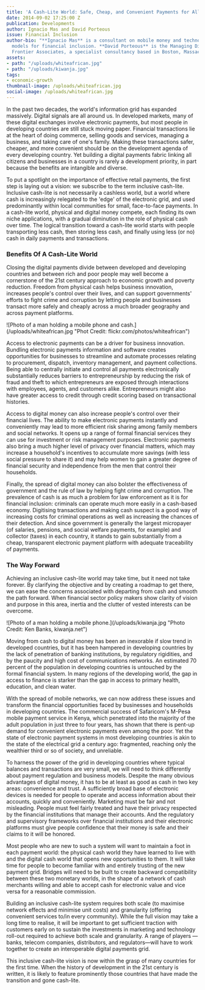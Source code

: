 ```yaml
---
title: 'A Cash-Lite World: Safe, Cheap, and Convenient Payments for All'
date: 2014-09-02 17:25:00 Z
publication: Developments
author: Ignacio Mas and David Porteous
issue: Financial Inclusion
author-bio: "**Ignacio Mas** is a consultant on mobile money and technology-enabled
  models for financial inclusion. **David Porteous** is the Managing Director of Bankable
  Frontier Associates, a specialist consultancy based in Boston, Massachusetts, USA."
assets:
- path: "/uploads/whiteafrican.jpg"
- path: "/uploads/kiwanja.jpg"
tags:
- economic-growth
thumbnail-image: /uploads/whiteafrican.jpg
social-image: /uploads/whiteafrican.jpg
---
```


<p>In the past two decades, the world's information grid has expanded massively. Digital signals are all around us. In developed markets, many of these digital exchanges involve electronic payments, but most people in developing countries are still stuck moving paper. Financial transactions lie at the heart of doing commerce, selling goods and services, managing a business, and taking care of one's family. Making these transactions safer, cheaper, and more convenient should be on the development agenda of every developing country. Yet building a digital payments fabric linking all citizens and businesses in a country is rarely a development priority, in part because the benefits are intangible and diverse.</p>


  
<p>To put a spotlight on the importance of effective retail payments, the first step is laying out a vision: we subscribe to the term inclusive cash-lite. Inclusive cash-lite is not necessarily a cashless world, but a world where cash is increasingly relegated to the 'edge' of the electronic grid, and used predominantly within local communities for small, face-to-face payments. In a cash-lite world, physical and digital money compete, each finding its own niche applications, with a gradual diminution in the role of physical cash over time. The logical transition toward a cash-lite world starts with people transporting less cash, then storing less cash, and finally using less (or no) cash in daily payments and transactions.</p>
<h3>Benefits Of A Cash-Lite World</h3>
<p>Closing the digital payments divide between developed and developing countries and between rich and poor people may well become a cornerstone of the 21st century approach to economic growth and poverty reduction. Freedom from physical cash helps business innovation, increases people's control over their lives, and can support governments' efforts to fight crime and corruption by letting people and businesses transact more safely and cheaply across a much broader geography and across payment platforms. </p>
![Photo of a man holding a mobile phone and cash.](/uploads/whiteafrican.jpg "Phot Credit: flickr.com/photos/whiteafrican") 
  <p>Access to electronic payments can be a driver for business innovation. Bundling electronic payments information and software creates opportunities for businesses to streamline and automate processes relating to procurement, dispatch, inventory management, and payment collections. Being able to centrally initiate and control all payments electronically substantially reduces barriers to entrepreneurship by reducing the risk of fraud and theft to which entrepreneurs are exposed through interactions with employees, agents, and customers alike. Entrepreneurs might also have greater access to credit through credit scoring based on transactional histories.</p>
  <p>Access to digital money can also increase people's control over their financial lives. The ability to make electronic payments instantly and conveniently may lead to more efficient risk sharing among family members and social networks. It opens up a range of formal financial services they can use for investment or risk management purposes. Electronic payments also bring a much higher level of privacy over financial matters, which may increase a household's incentives to accumulate more savings (with less social pressure to share it) and may help women to gain a greater degree of financial security and independence from the men that control their households.</p>
  <p>Finally, the spread of digital money can also bolster the effectiveness of government and the rule of law by helping fight crime and corruption. The prevalence of cash is as much a problem for law enforcement as it is for financial inclusion: criminals can operate much more easily in a cash-based economy. Digitising transactions and making cash suspect is a good way of increasing costs for criminal operations as well as increasing the chances of their detection. And since government is generally the largest micropayer (of salaries, pensions, and social welfare payments, for example) and collector (taxes) in each country, it stands to gain substantially from a cheap, transparent electronic payment platform with adequate traceability of payments.</p>
<h3>The Way Forward</h3>
  <p>Achieving an inclusive cash-lite world may take time, but it need not take forever. By clarifying the objective and by creating a roadmap to get there, we can ease the concerns associated with departing from cash and smooth the path forward. When financial sector policy makers show clarity of vision and purpose in this area, inertia and the clutter of vested interests can be overcome. </p>
  ![Photo of a man holding a mobile phone.](/uploads/kiwanja.jpg "Photo Credit: Ken Banks, kiwanja.net")
  <p>Moving from cash to digital money has been an inexorable if slow trend in developed countries, but it has been hampered in developing countries by the lack of penetration of banking institutions, by regulatory rigidities, and by the paucity and high cost of communications networks. An estimated 70 percent of the population in developing countries is untouched by the formal financial system. In many regions of the developing world, the gap in access to finance is starker than the gap in access to primary health, education, and clean water.</p>
  <p>With the spread of mobile networks, we can now address these issues and transform the financial opportunities faced by businesses and households in developing countries. The commercial success of Safaricom's M-Pesa mobile payment service in Kenya, which penetrated into the majority of the adult population in just three to four years, has shown that there is pent-up demand for convenient electronic payments even among the poor. Yet the state of electronic payment systems in most developing countries is akin to the state of the electrical grid a century ago: fragmented, reaching only the wealthier third or so of society, and unreliable.</p>
  <p>To harness the power of the grid in developing countries where typical balances and transactions are very small, we will need to think differently about payment regulation and business models. Despite the many obvious advantages of digital money, it has to be at least as good as cash in two key areas: convenience and trust. A sufficiently broad base of electronic devices is needed for people to operate and access information about their accounts, quickly and conveniently. Marketing must be fair and not misleading. People must feel fairly treated and have their privacy respected by the financial institutions that manage their accounts. And the regulatory and supervisory frameworks over financial institutions and their electronic platforms must give people confidence that their money is safe and their claims to it will be honored.</p>
  <p>Most people who are new to such a system will want to maintain a foot in each payment world: the physical cash world they have learned to live with and the digital cash world that opens new opportunities to them. It will take time for people to become familiar with and entirely trusting of the new payment grid. Bridges will need to be built to create backward compatibility between these two monetary worlds, in the shape of a network of cash merchants willing and able to accept cash for electronic value and vice versa for a reasonable commission.</p>
  <p>Building an inclusive cash-lite system requires both scale (to maximise network effects and minimise unit costs) and granularity (offering convenient services to/in every community). While the full vision may take a long time to realise, it will be important to get sufficient traction with customers early on to sustain the investments in marketing and technology roll-out required to achieve both scale and granularity. A range of players — banks, telecom companies, distributors, and regulators—will have to work together to create an interoperable digital payments grid.</p>
  <p>This inclusive cash-lite vision is now within the grasp of many countries for the first time. When the history of development in the 21st century is written, it is likely to feature prominently those countries that have made the transition and gone cash-lite.</p>
